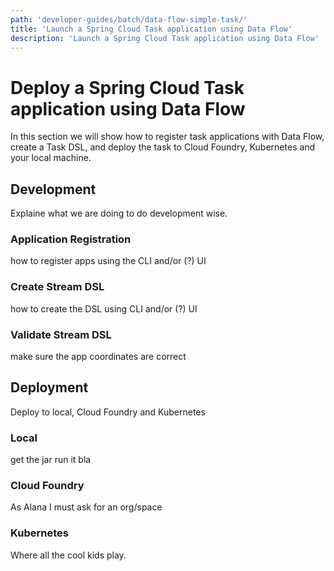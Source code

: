 ```yaml
---
path: 'developer-guides/batch/data-flow-simple-task/'
title: 'Launch a Spring Cloud Task application using Data Flow'
description: 'Launch a Spring Cloud Task application using Data Flow'
---
```


# Deploy a Spring Cloud Task application using Data Flow

In this section we will show how to register task applications with Data Flow, create a Task DSL, and deploy the task to Cloud Foundry, Kubernetes and your local machine.

## Development

Explaine what we are doing to do development wise.

### Application Registration

how to register apps using the CLI and/or (?) UI

### Create Stream DSL

how to create the DSL using CLI and/or (?) UI

### Validate Stream DSL

make sure the app coordinates are correct

## Deployment

Deploy to local, Cloud Foundry and Kubernetes

### Local

get the jar run it bla

### Cloud Foundry

As Alana I must ask for an org/space

### Kubernetes

Where all the cool kids play.
